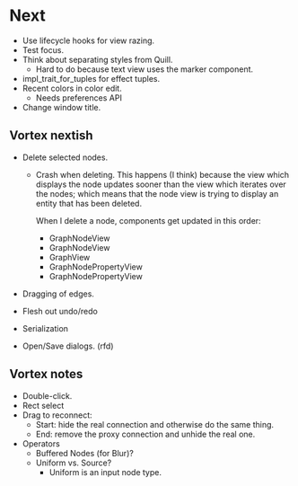 # Next

- Use lifecycle hooks for view razing.
- Test focus.
- Think about separating styles from Quill.
  - Hard to do because text view uses the marker component.
- impl_trait_for_tuples for effect tuples.
- Recent colors in color edit.
  - Needs preferences API
- Change window title.

## Vortex nextish

- Delete selected nodes.

  - Crash when deleting. This happens (I think) because the view which displays the node
    updates sooner than the view which iterates over the nodes; which means that the node view
    is trying to display an entity that has been deleted.

    When I delete a node, components get updated in this order:

    - GraphNodeView
    - GraphNodeView
    - GraphView
    - GraphNodePropertyView
    - GraphNodePropertyView

- Dragging of edges.
- Flesh out undo/redo
- Serialization
- Open/Save dialogs. (rfd)

## Vortex notes

- Double-click.
- Rect select
- Drag to reconnect:
  - Start: hide the real connection and otherwise do the same thing.
  - End: remove the proxy connection and unhide the real one.
- Operators
  - Buffered Nodes (for Blur)?
  - Uniform vs. Source?
    - Uniform is an input node type.
